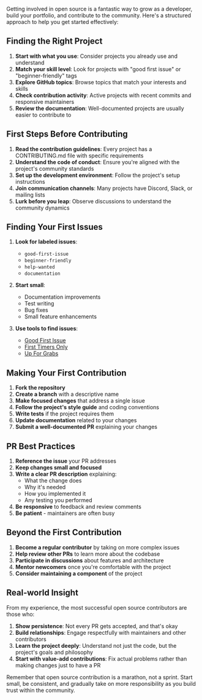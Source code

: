 Getting involved in open source is a fantastic way to grow as a developer, build your portfolio, and contribute to the community. Here's a structured approach to help you get started effectively:

## Finding the Right Project

1. **Start with what you use**: Consider projects you already use and understand
2. **Match your skill level**: Look for projects with "good first issue" or "beginner-friendly" tags
3. **Explore GitHub topics**: Browse topics that match your interests and skills
4. **Check contribution activity**: Active projects with recent commits and responsive maintainers
5. **Review the documentation**: Well-documented projects are usually easier to contribute to

## First Steps Before Contributing

1. **Read the contribution guidelines**: Every project has a CONTRIBUTING.md file with specific requirements
2. **Understand the code of conduct**: Ensure you're aligned with the project's community standards
3. **Set up the development environment**: Follow the project's setup instructions
4. **Join communication channels**: Many projects have Discord, Slack, or mailing lists
5. **Lurk before you leap**: Observe discussions to understand the community dynamics

## Finding Your First Issues

1. **Look for labeled issues**:
   - `good-first-issue`
   - `beginner-friendly`
   - `help-wanted`
   - `documentation`

2. **Start small**:
   - Documentation improvements
   - Test writing
   - Bug fixes
   - Small feature enhancements

3. **Use tools to find issues**:
   - [Good First Issue](https://goodfirstissue.dev/)
   - [First Timers Only](https://www.firsttimersonly.com/)
   - [Up For Grabs](https://up-for-grabs.net/)

## Making Your First Contribution

1. **Fork the repository**
2. **Create a branch** with a descriptive name
3. **Make focused changes** that address a single issue
4. **Follow the project's style guide** and coding conventions
5. **Write tests** if the project requires them
6. **Update documentation** related to your changes
7. **Submit a well-documented PR** explaining your changes

## PR Best Practices

1. **Reference the issue** your PR addresses
2. **Keep changes small and focused**
3. **Write a clear PR description** explaining:
   - What the change does
   - Why it's needed
   - How you implemented it
   - Any testing you performed
4. **Be responsive** to feedback and review comments
5. **Be patient** - maintainers are often busy

## Beyond the First Contribution

1. **Become a regular contributor** by taking on more complex issues
2. **Help review other PRs** to learn more about the codebase
3. **Participate in discussions** about features and architecture
4. **Mentor newcomers** once you're comfortable with the project
5. **Consider maintaining a component** of the project

## Real-world Insight

From my experience, the most successful open source contributors are those who:

1. **Show persistence**: Not every PR gets accepted, and that's okay
2. **Build relationships**: Engage respectfully with maintainers and other contributors
3. **Learn the project deeply**: Understand not just the code, but the project's goals and philosophy
4. **Start with value-add contributions**: Fix actual problems rather than making changes just to have a PR

Remember that open source contribution is a marathon, not a sprint. Start small, be consistent, and gradually take on more responsibility as you build trust within the community.

